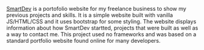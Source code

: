 <a href="smartdev.com.au">SmartDev<a/> is a portofolio website for my freelance business to show my previous projects and skills. It is a simple website built with vanilla JS/HTML/CSS and it uses bootstrap for some styling. The website displays information about how SmartDev startted, projects that were built as well as a way to contact me. This project used no frameworks and was based on a standard portfolio website found online for many developers.

